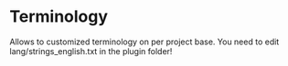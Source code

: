 Terminology
===========

Allows to customized terminology on per project base. You need to edit lang/strings_english.txt in the plugin folder!
